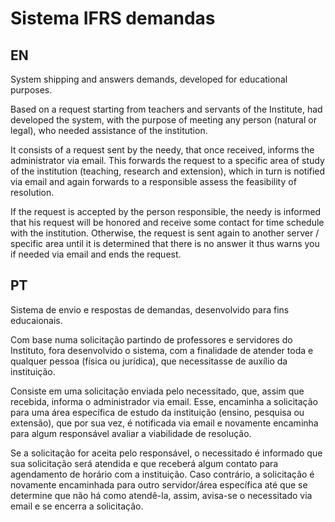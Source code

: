 # Sistema IFRS demandas
<h2> EN </h2>
<p>System shipping and answers demands, developed for educational purposes.</p>
<p>Based on a request starting from teachers and servants of the Institute, had developed the system, with the purpose of meeting any person (natural or legal), who needed assistance of the institution.</p>

<p>It consists of a request sent by the needy, that once received, informs the administrator via email. This forwards the request to a specific area of ​​study of the institution (teaching, research and extension), which in turn is notified via email and again forwards to a responsible assess the feasibility of resolution.</p>

<p>If the request is accepted by the person responsible, the needy is informed that his request will be honored and receive some contact for time schedule with the institution. Otherwise, the request is sent again to another server / specific area until it is determined that there is no answer it thus warns you if needed via email and ends the request.</p>

<h2> PT </h2>
<p>Sistema de envio e respostas de demandas, desenvolvido para fins educaionais.</p>
<p>Com base numa solicitação partindo de professores e servidores do Instituto, fora desenvolvido o sistema, com a finalidade de atender toda e qualquer pessoa (física ou jurídica), que necessitasse de auxílio da instituição.</p>
<p>Consiste em uma solicitação enviada pelo necessitado, que, assim que recebida, informa o administrador via email. Esse, encaminha a solicitação para uma área específica de estudo da instituição (ensino, pesquisa ou extensão), que por sua vez, é notificada via email e novamente encaminha para algum responsável avaliar a viabilidade de resolução.</p>
<p>Se a solicitação for aceita pelo responsável, o necessitado é informado que sua solicitação será atendida e que receberá algum contato para agendamento de horário com a instituição. Caso contrário, a solicitação é novamente encaminhada para outro servidor/área específica até que se determine que não há como atendê-la, assim, avisa-se o necessitado via email e se encerra a solicitação. </p>
